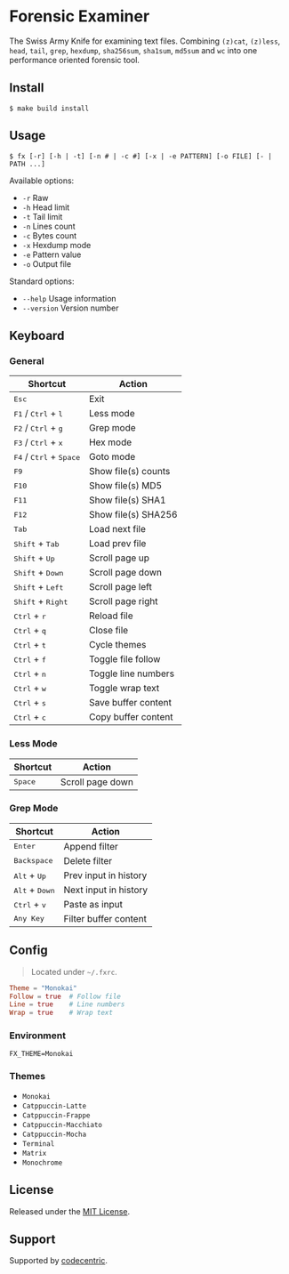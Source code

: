 # Forensic Examiner
The Swiss Army Knife for examining text files. Combining `(z)cat`, `(z)less`, `head`, `tail`, `grep`, `hexdump`, `sha256sum`, `sha1sum`, `md5sum` and `wc` into one performance oriented forensic tool.

## Install
```console
$ make build install
```

## Usage
```
$ fx [-r] [-h | -t] [-n # | -c #] [-x | -e PATTERN] [-o FILE] [- | PATH ...]
```

Available options:
* `-r` Raw
* `-h` Head limit
* `-t` Tail limit
* `-n` Lines count
* `-c` Bytes count
* `-x` Hexdump mode
* `-e` Pattern value
* `-o` Output file

Standard options:
* `--help` Usage information
* `--version` Version number

## Keyboard

### General
| Shortcut                                           | Action                |
| -------------------------------------------------- | --------------------- |
| <kbd>Esc</kbd>                                     | Exit                  |
| <kbd>F1</kbd> / <kbd>Ctrl</kbd> + <kbd>l</kbd>     | Less mode             |
| <kbd>F2</kbd> / <kbd>Ctrl</kbd> + <kbd>g</kbd>     | Grep mode             |
| <kbd>F3</kbd> / <kbd>Ctrl</kbd> + <kbd>x</kbd>     | Hex mode              |
| <kbd>F4</kbd> / <kbd>Ctrl</kbd> + <kbd>Space</kbd> | Goto mode             |
| <kbd>F9</kbd>                                      | Show file(s) counts   |
| <kbd>F10</kbd>                                     | Show file(s) MD5      |
| <kbd>F11</kbd>                                     | Show file(s) SHA1     |
| <kbd>F12</kbd>                                     | Show file(s) SHA256   |
| <kbd>Tab</kbd>                                     | Load next file        |
| <kbd>Shift</kbd> + <kbd>Tab</kbd>                  | Load prev file        |
| <kbd>Shift</kbd> + <kbd>Up</kbd>                   | Scroll page up        |
| <kbd>Shift</kbd> + <kbd>Down</kbd>                 | Scroll page down      |
| <kbd>Shift</kbd> + <kbd>Left</kbd>                 | Scroll page left      |
| <kbd>Shift</kbd> + <kbd>Right</kbd>                | Scroll page right     |
| <kbd>Ctrl</kbd> + <kbd>r</kbd>                     | Reload file           |
| <kbd>Ctrl</kbd> + <kbd>q</kbd>                     | Close file            |
| <kbd>Ctrl</kbd> + <kbd>t</kbd>                     | Cycle themes          |
| <kbd>Ctrl</kbd> + <kbd>f</kbd>                     | Toggle file follow    |
| <kbd>Ctrl</kbd> + <kbd>n</kbd>                     | Toggle line numbers   |
| <kbd>Ctrl</kbd> + <kbd>w</kbd>                     | Toggle wrap text      |
| <kbd>Ctrl</kbd> + <kbd>s</kbd>                     | Save buffer content   |
| <kbd>Ctrl</kbd> + <kbd>c</kbd>                     | Copy buffer content   |

### Less Mode
| Shortcut                                           | Action                |
| -------------------------------------------------- | --------------------- |
| <kbd>Space</kbd>                                   | Scroll page down      |

### Grep Mode
| Shortcut                                           | Action                |
| -------------------------------------------------- | --------------------- |
| <kbd>Enter</kbd>                                   | Append filter         |
| <kbd>Backspace</kbd>                               | Delete filter         |
| <kbd>Alt</kbd> + <kbd>Up</kbd>                     | Prev input in history |
| <kbd>Alt</kbd> + <kbd>Down</kbd>                   | Next input in history |
| <kbd>Ctrl</kbd> + <kbd>v</kbd>                     | Paste as input        |
| <kbd>Any Key</kbd>                                 | Filter buffer content |

## Config
> Located under `~/.fxrc`.

```toml
Theme = "Monokai"
Follow = true  # Follow file
Line = true    # Line numbers
Wrap = true    # Wrap text
```

### Environment
```console
FX_THEME=Monokai
```

### Themes
* `Monokai`
* `Catppuccin-Latte`
* `Catppuccin-Frappe`
* `Catppuccin-Macchiato`
* `Catppuccin-Mocha`
* `Terminal`
* `Matrix`
* `Monochrome`

## License
Released under the [MIT License](LICENSE).

## Support
Supported by [codecentric](https://codecentric.de).